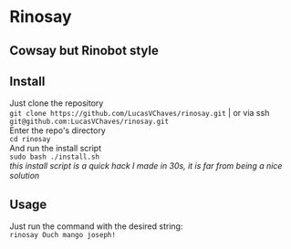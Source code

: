 # Rinosay

## Cowsay but Rinobot style 

## Install
Just clone the repository  
`git clone https://github.com/LucasVChaves/rinosay.git` | or via ssh `git@github.com:LucasVChaves/rinosay.git`  
Enter the repo's directory  
`cd rinosay`  
And run the install script  
`sudo bash ./install.sh`  
*this install script is a quick hack I made in 30s, it is far from being a nice solution*  

## Usage
Just run the command with the desired string:  
`rinosay Ouch mango joseph!`
